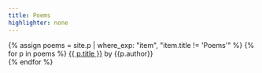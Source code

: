 ```yaml
---
title: Poems
highlighter: none
---
```


{% assign poems = site.p | where_exp: "item", "item.title != 'Poems'" %}
{% for p in poems %}
  <a href="{{ p.url }}">{{ p.title }}</a> by {{p.author}}<br />
{% endfor %}
